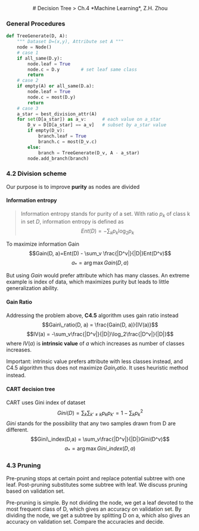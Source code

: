 <center>
# Decision Tree
> Ch.4 *Machine Learning*, Z.H. Zhou
</center>  

### General Procedures
```python
def TreeGenerate(D, A):
    """ Dataset D=(x,y), Attribute set A """
    node = Node()
    # case 1
    if all_same(D.y):   
        node.leaf = True
        node.c = D.y        # set leaf same class 
        return
    # case 2
    if empty(A) or all_same(D.a):
        node.leaf = True
        node.c = most(D.y)
        return
    # case 3
    a_star = best_division_attr(A)
    for set(D[a_star]) as a_v:      # each value on a_star
        D_v = D[D[a_star] == a_v]   # subset by a_star value
        if empty(D_v):
            branch.leaf = True
            branch.c = most(D_v.c)
        else:
            branch = TreeGenerate(D_v, A - a_star)  
        node.add_branch(branch)
```


### 4.2 Division scheme
Our purpose is to improve **purity** as nodes are divided
#### Information entropy
> Information entropy stands for purity of a set. With ratio $p_k$ of class k in set $D$, information entropy is defined as $$Ent(D)=-\sum_kp_k\log_2 p_k$$

To maximize information Gain
$$Gain(D, a)=Ent(D) - \sum_v \frac{|D^v|}{|D|}Ent(D^v)$$
$$a_*=\arg\max Gain(D, a)$$

But using $Gain$ would prefer attribute which has many classes. An extreme example is index of data, which maximizes purity but leads to little generalization ability. 

#### Gain Ratio
Addressing the problem above, **C4.5** algorithm uses gain ratio instead
$$Gain\_ratio(D, a) = \frac{Gain(D, a)}{IV(a)}$$
$$IV(a) = -\sum_v\frac{|D^v|}{|D|}\log_2\frac{|D^v|}{|D|}$$
where $IV(a)$ is **intrinsic value** of $a$ which increases as number of classes increases. 

Important: intrinsic value prefers attribute with less classes instead, and C4.5 algorithm thus does not maximize $Gain_ratio$. It uses heuristic method instead.

#### CART decision tree
CART uses Gini index of dataset
$$Gini(D)=\sum_k\sum_{k'\neq k}p_kp_{k'}=1-\sum_kp_k^2$$
$Gini$ stands for the possibility that any two samples drawn from D are different.
$$Gini\_index(D,a) = \sum_v\frac{|D^v|}{|D|}Gini(D^v)$$
$$a_*=\arg\max Gini\_index(D,a)$$

### 4.3 Pruning 
Pre-pruning stops at certain point and replace potential subtree with one leaf. Post-pruning substitutes some subtree with leaf. We discuss pruning based on validation set.

Pre-pruning is simple. By not dividing the node, we get a leaf devoted to the most frequent class of D, which gives an accuracy on validation set. By dividing the node, we get a subtree by splitting D on a, which also gives an accuracy on validation set. Compare the accuracies and decide.




